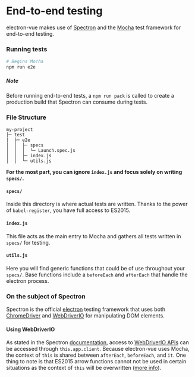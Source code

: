 # End-to-end testing

electron-vue makes use of [Spectron](http://electron.atom.io/spectron/) and the [Mocha](https://mochajs.org/) test framework for end-to-end testing.

### Running tests
```bash
# Begins Mocha
npm run e2e
```

##### Note
Before running end-to-end tests, a `npm run pack` is called to create a production build that Spectron can consume during tests.

### File Structure
```
my-project
├─ test
|  ├─ e2e
│  │  ├─ specs
│  │  │  └─ Launch.spec.js
│  │  ├─ index.js
│  │  └─ utils.js
```

**For the most part, you can ignore `index.js` and focus solely on writing `specs/`.**

#### `specs/`
Inside this directory is where actual tests are written. Thanks to the power of `babel-register`, you have full access to ES2015.

#### `index.js`
This file acts as the main entry to Mocha and gathers all tests written in `specs/` for testing.

#### `utils.js`
Here you will find generic functions that could be of use throughout your `specs/`. Base functions include a `beforeEach` and `afterEach` that handle the electron process.


### On the subject of Spectron
Spectron is the official [electron](http://electron.atom.io) testing framework that uses both [ChromeDriver](https://sites.google.com/a/chromium.org/chromedriver/) and [WebDriverIO](http://webdriver.io/) for manipulating DOM elements.

#### Using WebDriverIO
As stated in the Spectron [documentation](https://github.com/electron/spectron#client), access to [WebDriverIO APIs](http://webdriver.io/api.html) can be accessed through `this.app.client`. Because electron-vue uses Mocha, the context of `this` is shared between `afterEach`, `beforeEach`, and `it`. One thing to note is that ES2015 arrow functions cannot not be used in certain situations as the context of `this` will be overwritten ([more info](https://mochajs.org/#arrow-functions)).
